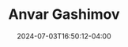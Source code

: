 ---
title: Anvar Gashimov
date: 2024-07-03T16:50:12-04:00
featured_image: Anvar-Gashimov.webp
featured_image_attr: 
featured_image_attr_link: 
featured_image_alt: Headshot of Anvar Gashimov
featured_image_caption: Headshot of Anvar Gashimov
Socials:
  Facebook: 
  Twitter: 
  Instagram: 
  LinkedIn: 
  IBDB: 
  IMDb:
  Website: 
---